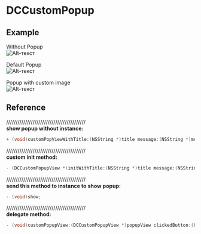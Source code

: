 DCCustomPopup
=============

Example
-------------

Without Popup<br>
![Alt-текст](https://dl.dropboxusercontent.com/u/52966385/GitHub/DCCustomPopup/iOS%20Simulator%20Screen%20shot%2016.06.2013%2C%2020.40.25.png "Какой-то Текст")

Default Popup<br>
![Alt-текст](https://dl.dropboxusercontent.com/u/52966385/GitHub/DCCustomPopup/iOS%20Simulator%20Screen%20shot%2016.06.2013%2C%2020.40.28.png "Какой-то Текст")

Popup with custom image <br>
![Alt-текст](https://dl.dropboxusercontent.com/u/52966385/GitHub/DCCustomPopup/iOS%20Simulator%20Screen%20shot%2016.06.2013%2C%2020.40.40.png "Какой-то Текст")

Reference
------------

//////////////////////////////////////////<br>
**show popup without instance:**
```objective-c
+ (void)customPopViewWithTitle:(NSString *)title message:(NSString *)message image:(UIImage *)image;
```
//////////////////////////////////////////<br>
**custom init method:**
```objective-c
- (DCCustomPopupView *)initWithTitle:(NSString *)title message:(NSString *)message image:(UIImage *)image;
```
//////////////////////////////////////////<br>
**send this method to instance to show popup:**
```objective-c
- (void)show;
```
//////////////////////////////////////////<br>
**delegate method:**
```objective-c
- (void)customPopupView:(DCCustomPopupView *)popupView clickedButton:(UIButton *)button;
```
